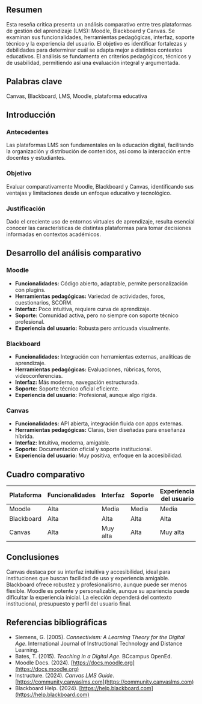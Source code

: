 ## Resumen
Esta reseña crítica presenta un análisis comparativo entre tres plataformas de gestión del aprendizaje (LMS): Moodle, Blackboard y Canvas. Se examinan sus funcionalidades, herramientas pedagógicas, interfaz, soporte técnico y la experiencia del usuario. El objetivo es identificar fortalezas y debilidades para determinar cuál se adapta mejor a distintos contextos educativos. El análisis se fundamenta en criterios pedagógicos, técnicos y de usabilidad, permitiendo así una evaluación integral y argumentada.

## Palabras clave
Canvas, Blackboard, LMS, Moodle, plataforma educativa

## Introducción
### Antecedentes
Las plataformas LMS son fundamentales en la educación digital, facilitando la organización y distribución de contenidos, así como la interacción entre docentes y estudiantes.

### Objetivo
Evaluar comparativamente Moodle, Blackboard y Canvas, identificando sus ventajas y limitaciones desde un enfoque educativo y tecnológico.

### Justificación
Dado el creciente uso de entornos virtuales de aprendizaje, resulta esencial conocer las características de distintas plataformas para tomar decisiones informadas en contextos académicos.

## Desarrollo del análisis comparativo

### Moodle
- **Funcionalidades:** Código abierto, adaptable, permite personalización con plugins.
- **Herramientas pedagógicas:** Variedad de actividades, foros, cuestionarios, SCORM.
- **Interfaz:** Poco intuitiva, requiere curva de aprendizaje.
- **Soporte:** Comunidad activa, pero no siempre con soporte técnico profesional.
- **Experiencia del usuario:** Robusta pero anticuada visualmente.

### Blackboard
- **Funcionalidades:** Integración con herramientas externas, analíticas de aprendizaje.
- **Herramientas pedagógicas:** Evaluaciones, rúbricas, foros, videoconferencias.
- **Interfaz:** Más moderna, navegación estructurada.
- **Soporte:** Soporte técnico oficial eficiente.
- **Experiencia del usuario:** Profesional, aunque algo rígida.

### Canvas
- **Funcionalidades:** API abierta, integración fluida con apps externas.
- **Herramientas pedagógicas:** Claras, bien diseñadas para enseñanza híbrida.
- **Interfaz:** Intuitiva, moderna, amigable.
- **Soporte:** Documentación oficial y soporte institucional.
- **Experiencia del usuario:** Muy positiva, enfoque en la accesibilidad.

## Cuadro comparativo

| Plataforma  | Funcionalidades | Interfaz | Soporte | Experiencia del usuario |
|-------------|-----------------|----------|---------|--------------------------|
| Moodle      | Alta            | Media    | Media   | Media                    |
| Blackboard  | Alta            | Alta     | Alta    | Alta                     |
| Canvas      | Alta            | Muy alta | Alta    | Muy alta                 |

## Conclusiones
Canvas destaca por su interfaz intuitiva y accesibilidad, ideal para instituciones que buscan facilidad de uso y experiencia amigable. Blackboard ofrece robustez y profesionalismo, aunque puede ser menos flexible. Moodle es potente y personalizable, aunque su apariencia puede dificultar la experiencia inicial. La elección dependerá del contexto institucional, presupuesto y perfil del usuario final.

## Referencias bibliográficas
- Siemens, G. (2005). *Connectivism: A Learning Theory for the Digital Age*. International Journal of Instructional Technology and Distance Learning.
- Bates, T. (2015). *Teaching in a Digital Age*. BCcampus OpenEd.
- Moodle Docs. (2024). [https://docs.moodle.org](https://docs.moodle.org)
- Instructure. (2024). *Canvas LMS Guide*. [https://community.canvaslms.com](https://community.canvaslms.com)
- Blackboard Help. (2024). [https://help.blackboard.com](https://help.blackboard.com)

